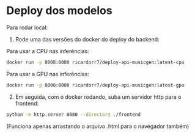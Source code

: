# Deploy dos modelos

Para rodar local:
1. Rode uma das versões do docker do deploy do backend:

Para usar a CPU nas inferências:

```sh
docker run -p 8000:8000 ricardorr7/deploy-api-musicgen:latest-cpu
```

Para usar a GPU nas inferências:

```sh
docker run -p 8000:8000 ricardorr7/deploy-api-musicgen:latest-gpu
```

2. Em seguida, com o docker rodando, suba um servidor http para o frontend:
```sh
python -m http.server 8080 --directory ./frontend
```

(Funciona apenas arrastando o arquivo .html para o navegador também)

